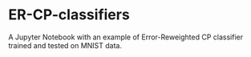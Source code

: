 # ER-CP-classifiers

A Jupyter Notebook with an example of Error-Reweighted CP classifier trained and tested on MNIST data.
